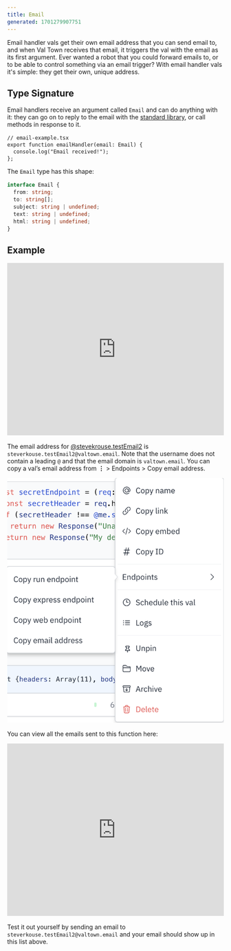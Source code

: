 ```yaml
---
title: Email
generated: 1701279907751
---
```


Email handler vals get their own email address that you can send email
to, and when Val Town receives that email, it triggers the val with the email
as its first argument. Ever wanted a robot that you could forward emails to,
or to be able to control something via an email trigger? With email
handler vals it's simple: they get their own, unique address.

## Type Signature

Email handlers receive an argument called `Email` and can do anything with it:
they can go on to reply to the email with the [standard library](/reference/std/),
or call methods in response to it.

```tsx
// email-example.tsx
export function emailHandler(email: Email) {
  console.log("Email received!");
};
```

The `Email` type has this shape:

```ts
interface Email {
  from: string;
  to: string[];
  subject: string | undefined;
  text: string | undefined;
  html: string | undefined;
}
```

## Example

<div class="not-content">
  <iframe src="https://www.val.town/embed/stevekrouse.testEmail2" width="100%" frameborder="no" style="height: 400px;">
    &#x20;
  </iframe>
</div>

The email address for
[@stevekrouse.testEmail2](https://www.val.town/v/stevekrouse.testEmail) is
`steverkouse.testEmail2@valtown.email`. Note that the username does not contain
a leading `@` and that the email domain is `valtown.email`. You can copy a val’s
email address from **⋮** > Endpoints > Copy email address.

![Untitled](./email-handler-val/untitled.png)

You can view all the emails sent to this function here:

<div class="not-content">
  <iframe src="https://www.val.town/embed/stevekrouse.testEmails" width="100%" frameborder="no" style="height: 400px;">
    &#x20;
  </iframe>
</div>

Test it out yourself by sending an email to
`steverkouse.testEmail2@valtown.email` and your email should show up in this
list above.
